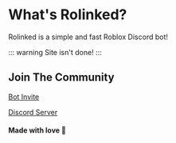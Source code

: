 # What's Rolinked?

Rolinked is a simple and fast Roblox Discord bot!

::: warning
Site isn't done!
:::

## Join The Community 

[Bot Invite](https://discord.com/oauth2/authorize?client_id=1219911045926223914&permissions=8&scope=bot)

[Discord Server](https://discord.gg/hns6mbPyAW)

#### Made with love 🥰
